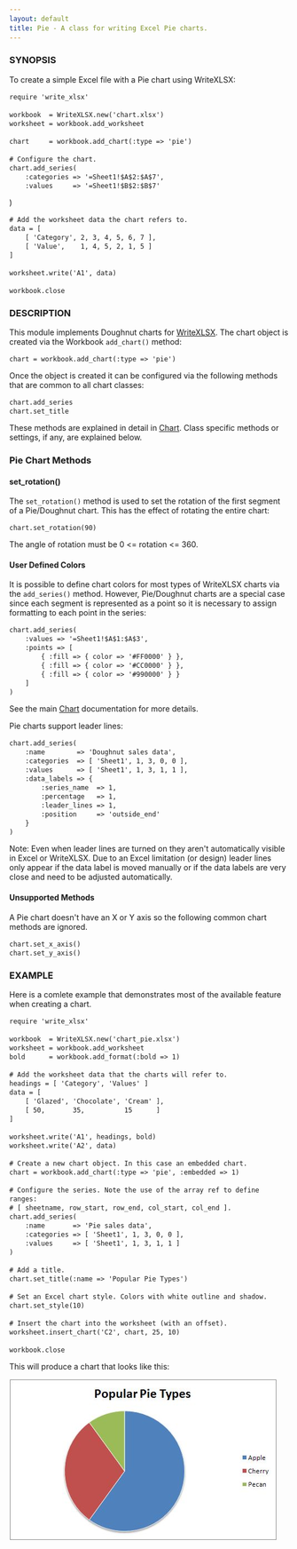 ```yaml
---
layout: default
title: Pie - A class for writing Excel Pie charts.
---
```

### <a name="pie" class="anchor" href="#pie"><span class="octicon octicon-link" /></a>SYNOPSIS

To create a simple Excel file with a Pie chart using WriteXLSX:

    require 'write_xlsx'

    workbook  = WriteXLSX.new('chart.xlsx')
    worksheet = workbook.add_worksheet

    chart     = workbook.add_chart(:type => 'pie')

    # Configure the chart.
    chart.add_series(
        :categories => '=Sheet1!$A$2:$A$7',
        :values     => '=Sheet1!$B$2:$B$7'
   )

    # Add the worksheet data the chart refers to.
    data = [
        [ 'Category', 2, 3, 4, 5, 6, 7 ],
        [ 'Value',    1, 4, 5, 2, 1, 5 ]
    ]

    worksheet.write('A1', data)

    workbook.close

### <a name="description" class="anchor" href="#description"><span class="octicon octicon-link" /></a>DESCRIPTION

This module implements Doughnut charts for [WriteXLSX][].
The chart object is created via the Workbook `add_chart()` method:

    chart = workbook.add_chart(:type => 'pie')

Once the object is created it can be configured via the following methods
that are common to all chart classes:

    chart.add_series
    chart.set_title

These methods are explained in detail in [Chart][].
Class specific methods or settings, if any, are explained below.

### <a name="pie_chart_methods" class="anchor" href="#pie_chart_methods"><span class="octicon octicon-link" /></a>Pie Chart Methods

#### <a name="set_rotation" class="anchor" href="#set_rotation"><span class="octicon octicon-link" /></a>set_rotation()

The `set_rotation()` method is used to set the rotation of the first segment of a
Pie/Doughnut chart.  This has the effect of rotating the entire chart:

    chart.set_rotation(90)

The angle of rotation must be 0 <= rotation <= 360.

#### <a name="user_defined_colors" class="anchor" href="#user_defined_colors"><span class="octicon octicon-link" /></a>User Defined Colors

It is possible to define chart colors for most types of WriteXLSX charts
via the `add_series()` method.
However, Pie/Doughnut charts are a special case since each segment is represented
as a point so it is necessary to assign formatting to each point in the series:

    chart.add_series(
        :values => '=Sheet1!$A$1:$A$3',
        :points => [
            { :fill => { color => '#FF0000' } },
            { :fill => { color => '#CC0000' } },
            { :fill => { color => '#990000' } }
        ]
    )

See the main [Chart][] documentation for more details.

Pie charts support leader lines:

    chart.add_series(
        :name        => 'Doughnut sales data',
        :categories  => [ 'Sheet1', 1, 3, 0, 0 ],
        :values      => [ 'Sheet1', 1, 3, 1, 1 ],
        :data_labels => {
            :series_name  => 1,
            :percentage   => 1,
            :leader_lines => 1,
            :position     => 'outside_end'
        }
    )

Note: Even when leader lines are turned on they aren't automatically visible
in Excel or WriteXLSX.
Due to an Excel limitation (or design) leader lines only appear if the data
label is moved manually or if the data labels are very close and need to be
adjusted automatically.

#### <a name="unsupported_methods" class="anchor" href="#unsupported_methods"><span class="octicon octicon-link" /></a>Unsupported Methods

A Pie chart doesn't have an X or Y axis so the following common chart methods are ignored.

    chart.set_x_axis()
    chart.set_y_axis()

### <a name="example" class="anchor" href="#example"><span class="octicon octicon-link" /></a>EXAMPLE

Here is a comlete example that demonstrates most of the available feature
when creating a chart.

    require 'write_xlsx'

    workbook  = WriteXLSX.new('chart_pie.xlsx')
    worksheet = workbook.add_worksheet
    bold      = workbook.add_format(:bold => 1)

    # Add the worksheet data that the charts will refer to.
    headings = [ 'Category', 'Values' ]
    data = [
        [ 'Glazed', 'Chocolate', 'Cream' ],
        [ 50,       35,          15      ]
    ]

    worksheet.write('A1', headings, bold)
    worksheet.write('A2', data)

    # Create a new chart object. In this case an embedded chart.
    chart = workbook.add_chart(:type => 'pie', :embedded => 1)

    # Configure the series. Note the use of the array ref to define ranges:
    # [ sheetname, row_start, row_end, col_start, col_end ].
    chart.add_series(
        :name       => 'Pie sales data',
        :categories => [ 'Sheet1', 1, 3, 0, 0 ],
        :values     => [ 'Sheet1', 1, 3, 1, 1 ]
    )

    # Add a title.
    chart.set_title(:name => 'Popular Pie Types')

    # Set an Excel chart style. Colors with white outline and shadow.
    chart.set_style(10)

    # Insert the chart into the worksheet (with an offset).
    worksheet.insert_chart('C2', chart, 25, 10)

    workbook.close

This will produce a chart that looks like this:

![Pie Chart Example](images/pie/pie1.jpg)


[WriteXLSX]: index.html
[Chart]: chart.html#chart
